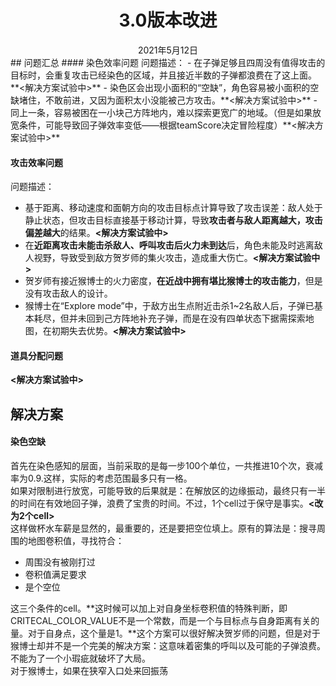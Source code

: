 # <center>3.0版本改进</center>
<center>2021年5月12日</center>
## 问题汇总
#### 染色效率问题
问题描述：
 - 在子弹足够且四周没有值得攻击的目标时，会重复攻击已经染色的区域，并且接近半数的子弹都浪费在了这上面。**<解决方案试验中>**
 - 染色区会出现小面积的“空缺”，角色容易被小面积的空缺堵住，不敢前进，又因为面积太小没能被己方攻击。**<解决方案试验中>**
 - 同上一条，容易被困在一小块己方阵地内，难以探索更宽广的地域。（但是如果放宽条件，可能导致回子弹效率变低——根据teamScore决定冒险程度）**<解决方案试验中>**


#### 攻击效率问题
问题描述：
 - 基于距离、移动速度和面朝方向的攻击目标点计算导致了攻击误差：敌人处于静止状态，但攻击目标直接基于移动计算，导致**攻击者与敌人距离越大，攻击偏差越大**的结果。**<解决方案试验中>**
 - 在**近距离攻击未能击杀敌人、呼叫攻击后火力未到达**后，角色未能及时逃离敌人视野，导致受到敌方贺岁师的集火攻击，造成重大伤亡。**<解决方案试验中>**
 - 贺岁师有接近猴博士的火力密度，**在近战中拥有堪比猴博士的攻击能力**，但是没有攻击敌人的设计。
 - 猴博士在“Explore mode”中，于敌方出生点附近击杀1~2名敌人后，子弹已基本耗尽，但并未回到己方阵地补充子弹，而是在没有四单状态下据需探索地图，在初期失去优势。**<解决方案试验中>**


#### 道具分配问题
**<解决方案试验中>**


## 解决方案
#### 染色空缺
首先在染色感知的层面，当前采取的是每一步100个单位，一共推进10个次，衰减率为0.9.这样，实际的考虑范围最多只有一格。  
如果对限制进行放宽，可能导致的后果就是：在解放区的边缘振动，最终只有一半的时间在有效地回子弹，浪费了宝贵的时间。不过，1个cell过于保守是事实。**<改为2个cell>**  
这样做杯水车薪是显然的，最重要的，还是要把空位填上。原有的算法是：搜寻周围的地图卷积值，寻找符合：
 - 周围没有被刚打过
 - 卷积值满足要求
 - 是个空位

这三个条件的cell。**这时候可以加上对自身坐标卷积值的特殊判断，即CRITECAL_COLOR_VALUE不是一个常数，而是一个与目标点与自身距离有关的量。对于自身点，这个量是1。**这个方案可以很好解决贺岁师的问题，但是对于猴博士却并不是一个完美的解决方案：这意味着密集的呼叫以及可能的子弹浪费。不能为了一个小瑕疵就破坏了大局。  
对于猴博士，如果在狭窄入口处来回振荡


